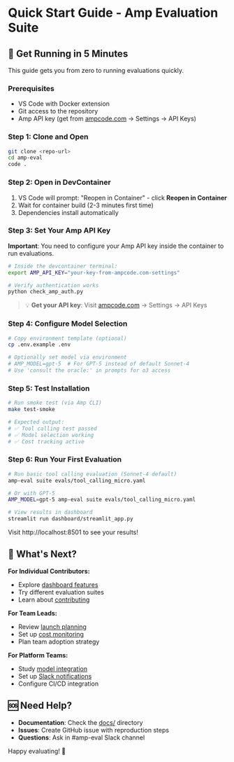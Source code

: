 # Quick Start Guide - Amp Evaluation Suite

## 🚀 Get Running in 5 Minutes

This guide gets you from zero to running evaluations quickly.

### Prerequisites
- VS Code with Docker extension
- Git access to the repository
- Amp API key (get from [ampcode.com](https://ampcode.com) → Settings → API Keys)

### Step 1: Clone and Open

```bash
git clone <repo-url>
cd amp-eval
code .
```

### Step 2: Open in DevContainer

1. VS Code will prompt: "Reopen in Container" - click **Reopen in Container**
2. Wait for container build (2-3 minutes first time)
3. Dependencies install automatically

### Step 3: Set Your Amp API Key

**Important**: You need to configure your Amp API key inside the container to run evaluations.

```bash
# Inside the devcontainer terminal:
export AMP_API_KEY="your-key-from-ampcode.com-settings"

# Verify authentication works
python check_amp_auth.py
```

> 💡 **Get your API key**: Visit [ampcode.com](https://ampcode.com) → Settings → API Keys

### Step 4: Configure Model Selection

```bash
# Copy environment template (optional)
cp .env.example .env

# Optionally set model via environment
# AMP_MODEL=gpt-5  # For GPT-5 instead of default Sonnet-4
# Use 'consult the oracle:' in prompts for o3 access
```

### Step 5: Test Installation

```bash
# Run smoke test (via Amp CLI)
make test-smoke

# Expected output:
# ✅ Tool calling test passed
# ✅ Model selection working
# ✅ Cost tracking active
```

### Step 6: Run Your First Evaluation

```bash
# Run basic tool calling evaluation (Sonnet-4 default)
amp-eval suite evals/tool_calling_micro.yaml

# Or with GPT-5
AMP_MODEL=gpt-5 amp-eval suite evals/tool_calling_micro.yaml

# View results in dashboard
streamlit run dashboard/streamlit_app.py
```

Visit http://localhost:8501 to see your results!

## 🎯 What's Next?

**For Individual Contributors:**
- Explore [dashboard features](DASHBOARD_GUIDE.md)
- Try different evaluation suites
- Learn about [contributing](CONTRIBUTING.md)

**For Team Leads:**
- Review [launch planning](LAUNCH_PLAN.md) 
- Set up [cost monitoring](DASHBOARD_GUIDE.md#cost-analysis-panel)
- Plan team adoption strategy

**For Platform Teams:**
- Study [model integration](MODEL_ADDITION.md)
- Set up [Slack notifications](../src/amp_eval/integrations/slack.py)
- Configure CI/CD integration

## 🆘 Need Help?

- **Documentation**: Check the [docs/](.) directory
- **Issues**: Create GitHub issue with reproduction steps
- **Questions**: Ask in #amp-eval Slack channel

Happy evaluating! 🎉
